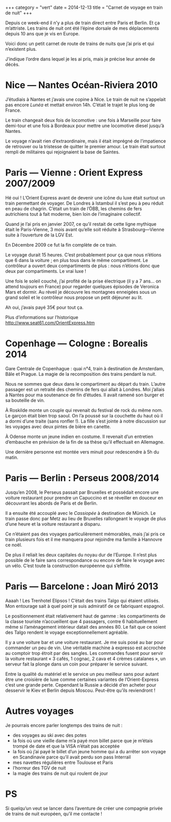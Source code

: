 +++
category = "vert"
date = 2014-12-13
title = "Carnet de voyage en train de nuit"
+++

Depuis ce week-end il n’y a plus de train direct entre Paris et Berlin.
Et ça m’attriste. Les trains de nuit ont été l’épine dorsale de mes
déplacements depuis 10 ans que je vis en Europe.

Voici donc un petit carnet de route de trains de nuits que j’ai pris et
qui n’existent plus.

J’indique l’ordre dans lequel je les ai pris, mais je précise leur année
de décès.

# Nice — Nantes Océan-Riviera 2010

J’étudiais à Nantes et j’avais une copine à Nice. Le train de nuit ne
s’appelait pas encore *Lunéa* et mettait environ 14h. C’était le trajet
le plus long de France.

Le train changeait deux fois de locomotive : une fois à Marseille pour
faire demi-tour et une fois à Bordeaux pour mettre une locomotive diesel
jusqu’à Nantes.

Le voyage n’avait rien d’extraordinaire, mais il était imprégné de
l’impatience de retrouver ou la tristesse de quitter le premier amour.
Le train était surtout rempli de militaires qui rejoignaient la base de
Saintes.

# Paris — Vienne : Orient Express 2007/2009

Hé oui ! L’Orient Express avant de devenir une icône du luxe était
surtout un train permettant de voyager. De Londres à Istambul il s’est
peu à peu réduit en peau de chagrin. C’était un train de l’ÖBB, les
chemins de fers autrichiens tout à fait moderne, bien loin de
l’imaginaire collectif.

Quand je l’ai pris en janvier 2007, ce qu’il restait de cette ligne
mythique était le Paris-Vienne, 3 mois avant qu’elle soit réduite à
Strasbourg—Vienne suite à l’ouverture de la LGV Est.

En Décembre 2009 ce fut la fin complète de ce train.

Le voyage durait 15 heures. C’est probablement pour ça que nous n’étions
que 6 dans la voiture ; en plus tous dans le même compartiment. Le
contrôleur a ouvert deux compartiments de plus : nous n’étions donc que
deux par compartiments. Le vrai luxe !

Une fois le soleil couché, j’ai profité de la prise électrique (il y a 7
ans... on attend toujours en France) pour regarder quelques épisodes de
Veronica Mars et dormir. Au réveil je découvre les montagnes enneigées
sous un grand soleil et le contrôleur nous propose un petit déjeuner au
lit.

Ah oui, j’avais payé 35€ pour tout ça.

Plus d’informations sur l’historique
<http://www.seat61.com/OrientExpress.htm>

# Copenhage — Cologne : Borealis 2014

Gare Centrale de Copenhague : quai n°4, train à destination de
Amsterdam, Bâle et Prague. La magie de la recomposition des trains
pendant la nuit.

Nous ne sommes que deux dans le compartiment au départ du train. L’autre
passager est un retraité des chemins de fers qui allait à Londres. Moi
j’allais à Nantes pour ma soutenance de fin d’études. Il avait ramené
son burger et sa bouteille de vin.

À Roskilde monte un couple qui revenait du festival de rock du même nom.
Le garçon était bien trop saoul. On l’a poussé sur la couchette du haut
où il a dormi d’une traite (sans ronfler !). La fille s’est jointe à
notre discussion sur les voyages avec deux pintes de bière en canette.

À Odense monte un jeune indien en costume. Il revenait d’un entretien
d’embauche en prévision de la fin de sa thèse qu’il effectuait en
Allemagne.

Une dernière personne est montée vers minuit pour redescendre à 5h du
matin.

# Paris — Berlin : Perseus 2008/2014

Jusqu’en 2008, le Perseus passait par Bruxelles et possédait encore une
voiture restaurant pour prendre un Capuccino et se réveiller en douceur
en découvrant les abords de Paris et de Berlin.

Il a ensuite été accouplé avec le *Cassiopée* à destination de Münich.
Le train passe donc par Metz au lieu de Bruxelles rallongeant le voyage
de plus d’une heure et la voiture restaurant a disparu.

Ce n’étaient pas des voyages particulièrement mémorables, mais j’ai pris
ce train plusieurs fois et il me manquera pour rejoindre ma famille à
Hannovre ce noël.

De plus il reliait les deux capitales du noyau dur de l’Europe. Il n’est
plus possible de le faire sans correspondance ou encore de faire le
voyage avec un vélo. C’est toute la construction européenne qui
s’effrite.

# Paris — Barcelone : Joan Miró 2013

Aaaah ! Les Trenhotel Elipsos ! C’était des trains Talgo qui étaient
utilisés. Mon entourage sait à quel point je suis admiratif de ce
fabriquant espagnol.

Le positionnement était relativement haut de gamme : les compartiments
de la classe touriste n’accueillent que 4 passagers, contre 6
habituellement même si l’aménagement intérieur datait des années 80. Le
fait que ce soient des Talgo rendent le voyage exceptionnellement
agréable.

Il y a une voiture bar et une voiture restaurant. Je me suis posé au bar
pour commander un peu de vin. Une véritable machine à expresso est
accrochée au comptoir trop étroit par des sangles. Les commandes fusent
pour servir la voiture restaurant « 3 cafés, 1 cognac, 2 cava et 4
crèmes catalanes », un serveur fait la plonge dans un coin pour préparer
le service suivant.

Entre la qualité du matériel et le service un peu meilleur sans pour
autant être une croisière de luxe comme certaines variantes de
l’Orient-Express c’est une grande perte. Cependant la Russie a décidé
d’en acheter pour desservir le Kiev et Berlin depuis Moscou. Peut-être
qu’ils reviendront !

# Autres voyages

Je pourrais encore parler longtemps des trains de nuit :

-   des voyages au ski avec des potes
-   la fois où une vieille dame m’a payé mon billet parce que je m’étais
    trompé de date et que la VISA n’était pas acceptée
-   la fois où j’ai payé le billet d’un jeune homme qui a du arrêter son
    voyage en Scandinavie parce qu’il avait perdu son pass Interrail
-   mes navettes régulières entre Toulouse et Paris
-   l’horreur des TGV de nuit
-   la magie des trains de nuit qui roulent de jour

# PS

Si quelqu’un veut se lancer dans l’aventure de créer une compagnie
privée de trains de nuit européen, qu’il me contacte !

